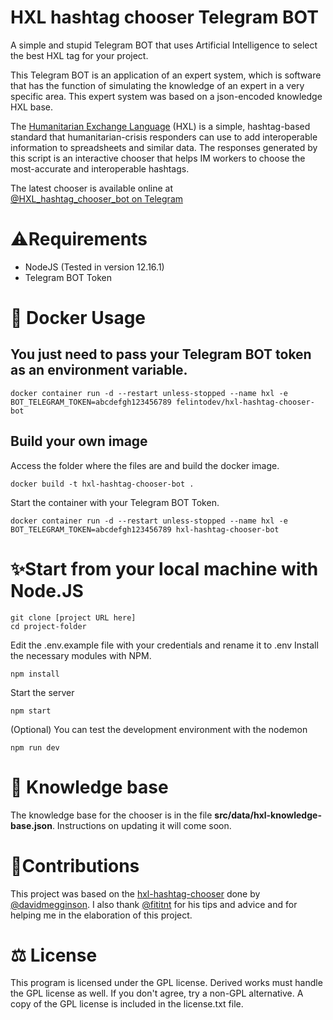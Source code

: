 
# HXL hashtag chooser Telegram BOT
A simple and stupid Telegram BOT that uses Artificial Intelligence to select the best HXL tag for your project.

This Telegram BOT is an application of an expert system, which is software that has the function of simulating the knowledge of an expert in a very specific area. This expert system was based on a json-encoded knowledge HXL base.

The  [Humanitarian Exchange Language](http://hxlstandard.org/)  (HXL) is a simple, hashtag-based standard that humanitarian-crisis responders can use to add interoperable information to spreadsheets and similar data. The responses generated by this script is an interactive chooser that helps IM workers to choose the most-accurate and interoperable hashtags.

The latest chooser is available online at  
[@HXL_hashtag_chooser_bot on Telegram](https://t.me/HXL_hashtag_chooser_bot)

# ⚠️Requirements
-   NodeJS (Tested in version 12.16.1)
-   Telegram BOT Token

# 🐋 Docker Usage
## You just need to pass your Telegram BOT token as an environment variable.
```
docker container run -d --restart unless-stopped --name hxl -e BOT_TELEGRAM_TOKEN=abcdefgh123456789 felintodev/hxl-hashtag-chooser-bot
```
## Build your own image
Access the folder where the files are and build the docker image.
```
docker build -t hxl-hashtag-chooser-bot .
```
Start the container with your Telegram BOT Token.
```
docker container run -d --restart unless-stopped --name hxl -e BOT_TELEGRAM_TOKEN=abcdefgh123456789 hxl-hashtag-chooser-bot
```

# ✨Start from your local machine with Node.JS
```
git clone [project URL here]
cd project-folder
```
Edit the .env.example file with your credentials and rename it to .env
Install the necessary modules with NPM.
```
npm install
```
Start the server
```
npm start
```
(Optional)
You can test the development environment with the nodemon
```
npm run dev
```

# 📙 Knowledge base
The knowledge base for the chooser is in the file **src/data/hxl-knowledge-base.json**. Instructions on updating it will come soon.

# 🤝Contributions
This project was based on the [hxl-hashtag-chooser](https://github.com/HXLStandard/hxl-hashtag-chooser) done by [@davidmegginson](https://github.com/davidmegginson). I also thank [@fititnt](https://github.com/fititnt) for his tips and advice and for helping me in the elaboration of this project.

# ⚖️ License
This program is licensed under the GPL license. Derived works must handle the GPL license as well. If you don't agree, try a non-GPL alternative. A copy of the GPL license is included in the license.txt file.